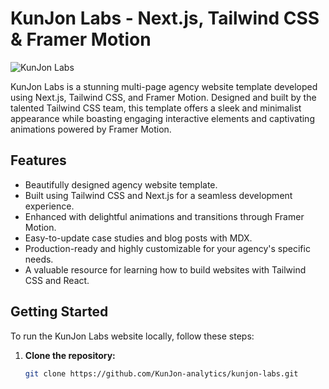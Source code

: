 # KunJon Labs - Next.js, Tailwind CSS & Framer Motion

![KunJon Labs](/public/agency.PNG)

KunJon Labs is a stunning multi-page agency website template developed using Next.js, Tailwind CSS, and Framer Motion. Designed and built by the talented Tailwind CSS team, this template offers a sleek and minimalist appearance while boasting engaging interactive elements and captivating animations powered by Framer Motion.

## Features

- Beautifully designed agency website template.
- Built using Tailwind CSS and Next.js for a seamless development experience.
- Enhanced with delightful animations and transitions through Framer Motion.
- Easy-to-update case studies and blog posts with MDX.
- Production-ready and highly customizable for your agency's specific needs.
- A valuable resource for learning how to build websites with Tailwind CSS and React.

## Getting Started

To run the KunJon Labs website locally, follow these steps:

1. **Clone the repository:**

   ```bash
   git clone https://github.com/KunJon-analytics/kunjon-labs.git
   ```
